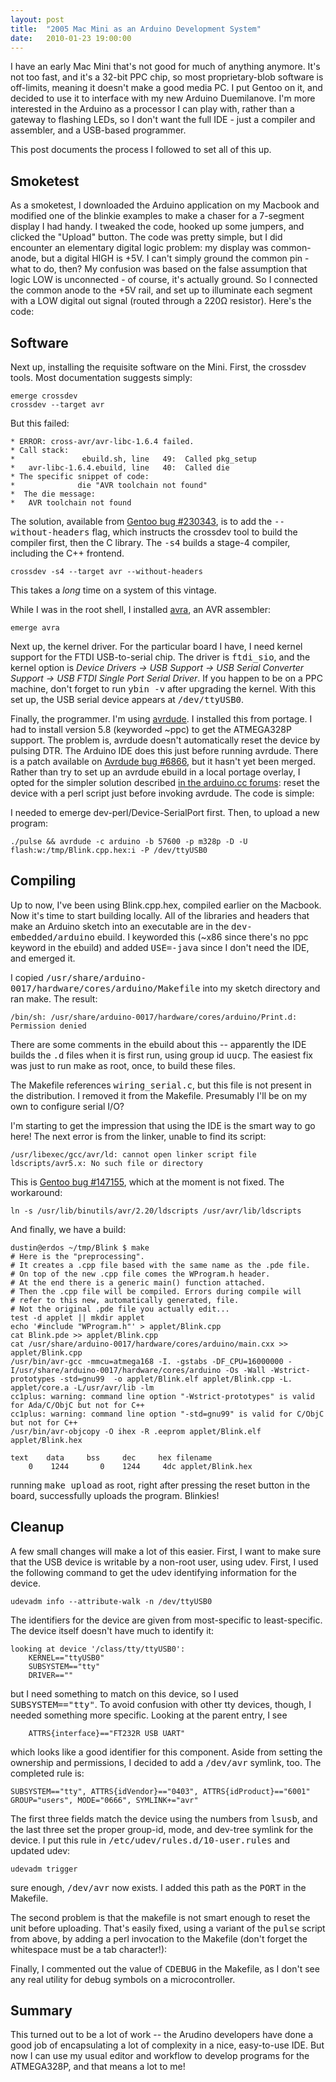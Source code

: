 ```yaml
---
layout: post
title:  "2005 Mac Mini as an Arduino Development System"
date:   2010-01-23 19:00:00
---
```



I
 have an early Mac Mini that's not good for much of anything anymore.
It's not too fast, and it's a 32-bit PPC chip, so most proprietary-blob
software is off-limits, meaning it doesn't make a good media PC.  I put
Gentoo on it, and decided to use it to interface with my new Arduino
Duemilanove.  I'm more interested in the Arduino as a processor I can
play with, rather than a gateway to flashing LEDs, so I don't want the
full IDE - just a compiler and assembler, and a USB-based programmer.

This post documents the process I followed to set all of this up.

## Smoketest

As a smoketest, I downloaded the Arduino application on my Macbook and
modified one of the blinkie examples to make a chaser for a 7-segment
display I had handy.  I tweaked the code, hooked up some jumpers, and
clicked the "Upload" button.  The code was pretty simple, but I did
encounter an elementary digital logic problem: my display was
common-anode, but a digital HIGH is +5V.  I can't simply ground the
common pin - what to do, then?  My confusion was based on the false
assumption that logic LOW is unconnected - of course, it's actually
ground.  So I connected the common anode to the +5V rail, and set up to
illuminate each segment with a LOW digital out signal (routed through a
220Ω resistor).  Here's the code:

## Software

Next up, installing the requisite software on the Mini.  First, the crossdev tools.  Most documentation suggests simply:

    emerge crossdev
    crossdev --target avr

But this failed:

    * ERROR: cross-avr/avr-libc-1.6.4 failed.
    * Call stack:
    *               ebuild.sh, line   49:  Called pkg_setup
    *   avr-libc-1.6.4.ebuild, line   40:  Called die
    * The specific snippet of code:
    *              die "AVR toolchain not found"
    *  The die message:
    *   AVR toolchain not found

The solution, available from [Gentoo bug #230343](http://bugs.gentoo.org/230343), is to add the <tt>--without-headers</tt> flag, which instructs the crossdev tool to build the compiler first, then the C library.  The <tt>-s4</tt> builds a stage-4 compiler, including the C++ frontend.

    crossdev -s4 --target avr --without-headers

This takes a _long_ time on a system of this vintage.

While I was in the root shell, I installed [avra](http://avra.sourceforge.net/), an AVR assembler:

    emerge avra

Next
up, the kernel driver.  For the particular board I have, I need kernel
support for the FTDI USB-to-serial chip.  The driver is <tt>ftdi_sio</tt>, and the kernel option is _Device Drivers -> USB Support -> USB Serial Converter Support -> USB FTDI Single Port Serial Driver_.  If you happen to be on a PPC machine, don't forget to run <tt>ybin -v</tt> after upgrading the kernel.  With this set up, the USB serial device appears at <tt>/dev/ttyUSB0</tt>.

Finally, the programmer.  I'm using [avrdude](http://www.nongnu.org/avrdude/).
  I installed this from portage.  I had to install version 5.8
(keyworded ~ppc) to get the ATMEGA328P support.  The problem is, avrdude
 doesn't automatically reset the device by pulsing DTR. The Arduino IDE
does this just before running avrdude.  There is a patch available on [Avrdude bug #6866](http://savannah.nongnu.org/patch/?6866),
 but it hasn't yet been merged.  Rather than try to set up an avrdude
ebuild in a local portage overlay, I opted for the simpler solution
described [in the arduino.cc forums](http://www.arduino.cc/cgi-bin/yabb2/YaBB.pl?num=1201441300): reset the device with a perl script just before invoking avrdude.  The code is simple:

I needed to emerge dev-perl/Device-SerialPort first. Then, to upload a new program:

    ./pulse && avrdude -c arduino -b 57600 -p m328p -D -U flash:w:/tmp/Blink.cpp.hex:i -P /dev/ttyUSB0

## Compiling

Up to
 now, I've been using Blink.cpp.hex, compiled earlier on the Macbook.
Now it's time to start building locally.  All of the libraries and
headers that make an Arduino sketch into an executable are in the <tt>dev-embedded/arduino</tt> ebuild.  I keyworded this (~x86 since there's no ppc keyword in the ebuild) and added <tt>USE=-java</tt> since I don't need the IDE, and emerged it.

I copied <tt>/usr/share/arduino-0017/hardware/cores/arduino/Makefile</tt> into my sketch directory and ran make.  The result:

    /bin/sh: /usr/share/arduino-0017/hardware/cores/arduino/Print.d: Permission denied

There are some comments in the ebuild about this -- apparently the IDE builds the <tt>.d</tt> files when it is first run, using group id <tt>uucp</tt>.  The easiest fix was just to run make as root, once, to build these files.

The Makefile references <tt>wiring_serial.c</tt>,
 but this file is not present in the distribution.  I removed it from
the Makefile.  Presumably I'll be on my own to configure serial I/O?

I'm
starting to get the impression that using the IDE is the smart way to go
 here!  The next error is from the linker, unable to find its script:

    /usr/libexec/gcc/avr/ld: cannot open linker script file ldscripts/avr5.x: No such file or directory

This is [Gentoo bug #147155](http://bugs.gentoo.org/show_bug.cgi?id=147155), which at the moment is not fixed.  The workaround:

    ln -s /usr/lib/binutils/avr/2.20/ldscripts /usr/avr/lib/ldscripts

And finally, we have a build:

    dustin@erdos ~/tmp/Blink $ make
    # Here is the "preprocessing".
    # It creates a .cpp file based with the same name as the .pde file.
    # On top of the new .cpp file comes the WProgram.h header.
    # At the end there is a generic main() function attached.
    # Then the .cpp file will be compiled. Errors during compile will
    # refer to this new, automatically generated, file.
    # Not the original .pde file you actually edit...
    test -d applet || mkdir applet
    echo '#include "WProgram.h"' > applet/Blink.cpp
    cat Blink.pde >> applet/Blink.cpp
    cat /usr/share/arduino-0017/hardware/cores/arduino/main.cxx >> applet/Blink.cpp
    /usr/bin/avr-gcc -mmcu=atmega168 -I. -gstabs -DF_CPU=16000000 -I/usr/share/arduino-0017/hardware/cores/arduino -Os -Wall -Wstrict-prototypes -std=gnu99  -o applet/Blink.elf applet/Blink.cpp -L. applet/core.a -L/usr/avr/lib -lm
    cc1plus: warning: command line option "-Wstrict-prototypes" is valid for Ada/C/ObjC but not for C++
    cc1plus: warning: command line option "-std=gnu99" is valid for C/ObjC but not for C++
    /usr/bin/avr-objcopy -O ihex -R .eeprom applet/Blink.elf applet/Blink.hex

    text    data     bss     dec     hex filename
        0    1244       0    1244     4dc applet/Blink.hex

running <tt>make upload</tt> as root, right after pressing the reset button in the board, successfully uploads the program.  Blinkies!

## Cleanup

A few
 small changes will make a lot of this easier.  First, I want to make
sure that the USB device is writable by a non-root user, using udev.
First, I used the following command to get the udev identifying
information for the device.

    udevadm info --attribute-walk -n /dev/ttyUSB0

The
identifiers for the device are given from most-specific to
least-specific.  The device itself doesn't have much to identify it:

    looking at device '/class/tty/ttyUSB0':
        KERNEL=="ttyUSB0"
        SUBSYSTEM=="tty"
        DRIVER==""

but I need something to match on this device, so I used <tt>SUBSYSTEM=="tty"</tt>.  To avoid confusion with other tty devices, though, I needed something more specific.  Looking at the parent entry, I see

        ATTRS{interface}=="FT232R USB UART"

which looks like a good identifier for this component.  Aside from setting the ownership and permissions, I decided to add a <tt>/dev/avr</tt> symlink, too.  The completed rule is:

    SUBSYSTEM=="tty", ATTRS{idVendor}=="0403", ATTRS{idProduct}=="6001" GROUP="users", MODE="0666", SYMLINK+="avr"

The first three fields match the device using the numbers from <tt>lsusb</tt>, and the last three set the proper group-id, mode, and dev-tree symlink for the device.  I put this rule in <tt>/etc/udev/rules.d/10-user.rules</tt> and updated udev:

    udevadm trigger

sure enough, <tt>/dev/avr</tt> now exists.  I added this path as the <tt>PORT</tt> in the Makefile.

The
second problem is that the makefile is not smart enough to reset the
unit before uploading.  That's easily fixed, using a variant of the <tt>pulse</tt> script from above, by adding a perl invocation to the Makefile (don't forget the whitespace must be a tab character!):

Finally, I commented out the value of <tt>CDEBUG</tt> in the Makefile, as I don't see any real utility for debug symbols on a microcontroller.

## Summary

This
turned out to be a lot of work -- the Arudino developers have done a
good job of encapsulating a lot of complexity in a nice, easy-to-use
IDE.  But now I can use my usual editor and workflow to develop programs
 for the ATMEGA328P, and that means a lot to me!

